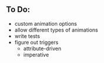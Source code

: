 ## To Do:
* custom animation options
* allow different types of animations
* write tests
* figure out triggers
  * attribute-driven
  * imperative
